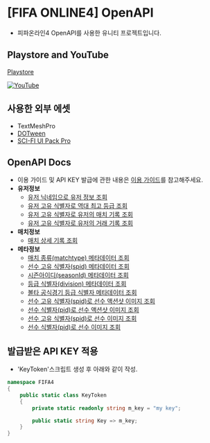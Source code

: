 # [FIFA ONLINE4] OpenAPI
- 피파온라인4 OpenAPI를 사용한 유니티 프로젝트입니다.

## Playstore and YouTube
[Playstore](https://play.google.com/store/apps/details?id=com.hwang.fifa4assistant)

[![YouTube](http://img.youtube.com/vi/SloTAaVXK2U/0.jpg)](https://youtu.be/SloTAaVXK2U?t=0s) 

## 사용한 외부 에셋
- TextMeshPro
- [DOTween](https://assetstore.unity.com/packages/tools/visual-scripting/dotween-pro-32416)
- [SCI-FI UI Pack Pro](https://assetstore.unity.com/packages/2d/gui/sci-fi-ui-pack-pro-149421)

## OpenAPI Docs
- 이용 가이드 및 API KEY 발급에 관한 내용은 [이용 가이드](https://developers.nexon.com/fifaonline4/guides)를 참고해주세요.
- **유저정보**
    - [유저 닉네임으로 유저 정보 조회](https://developers.nexon.com/fifaonline4/api/6/15)
    - [유저 고유 식별자로 역대 최고 등급 조회](https://developers.nexon.com/fifaonline4/api/6/17)
    - [유저 고유 식별자로 유저의 매치 기록 조회](https://developers.nexon.com/fifaonline4/api/6/18)
    - [유저 고유 식별자로 유저의 거래 기록 조회](https://developers.nexon.com/fifaonline4/api/6/19)
- **매치정보**
    - [매치 상세 기록 조회](https://developers.nexon.com/fifaonline4/api/7/21)
- **메타정보**
    - [매치 종류(matchtype) 메타데이터 조회](https://developers.nexon.com/fifaonline4/api/10/23)
    - [선수 고유 식별자(spid) 메타데이터 조회](https://developers.nexon.com/fifaonline4/api/10/24)
    - [시즌아이디(seasonId) 메타데이터 조회](https://developers.nexon.com/fifaonline4/api/10/25)
    - [등급 식별자(division) 메타데이터 조회](https://developers.nexon.com/fifaonline4/api/10/27)
    - [볼타 공식경기 등급 식별자 메타데이터 조회](https://developers.nexon.com/fifaonline4/api/10/41)
    - [선수 고유 식별자(spid)로 선수 액션샷 이미지 조회](https://developers.nexon.com/fifaonline4/api/10/28)
    - [선수 식별자(pid)로 선수 액션샷 이미지 조회](https://developers.nexon.com/fifaonline4/api/10/29)
    - [선수 고유 식별자(spid)로 선수 이미지 조회](https://developers.nexon.com/fifaonline4/api/10/30)
    - [선수 식별자(pid)로 선수 이미지 조회](https://developers.nexon.com/fifaonline4/api/10/31)

## 발급받은 API KEY 적용
- 'KeyToken'스크립트 생성 후 아래와 같이 작성.
``` c#
namespace FIFA4
{
    public static class KeyToken
    {
        private static readonly string m_key = "my key";

        public static string Key => m_key;
    }
}
```


